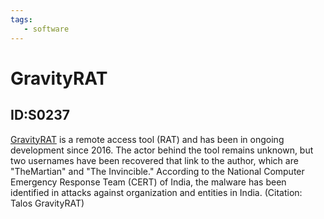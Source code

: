 ```yaml
---
tags:
   - software
---
```

# GravityRAT
## ID:S0237
[GravityRAT](/mitre/software/S0237) is a remote access tool (RAT) and has been in ongoing development since 2016. The actor behind the tool remains unknown, but two usernames have been recovered that link to the author, which are "TheMartian" and "The Invincible." According to the National Computer Emergency Response Team (CERT) of India, the malware has been identified in attacks against organization and entities in India. (Citation: Talos GravityRAT)
